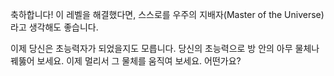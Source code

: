 축하합니다! 이 레벨을 해결했다면, 스스로를 우주의 지배자(Master of the Universe)라고 생각해도 좋습니다.

이제 당신은 초능력자가 되었을지도 모릅니다.
당신의 초능력으로 방 안의 아무 물체나 꿰뚫어 보세요. 이제 멀리서 그 물체를 움직여 보세요. 어떤가요?
